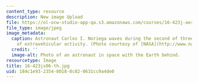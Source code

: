 ```yaml
---
content_type: resource
description: New image Upload
file: https://ol-ocw-studio-app-qa.s3.amazonaws.com/courses/16-423j-aerospace-biomedical-and-life-support-engineering-spring-2006/184c1e93235480188c820631cc9a4de0_16-423js06-th.jpg
file_type: image/jpeg
image_metadata:
  caption: Astronaut Carlos I. Noriega waves during the second of three STS-97 sessions
    of extravehicular activity. (Photo courtesy of [NASA](http://www.nasa.gov/).)
  credit: ''
  image-alt: Photo of an astronaut in space with the Earth behind.
resourcetype: Image
title: 16-423js06-th.jpg
uid: 184c1e93-2354-8018-8c82-0631cc9a4de0
---
```

